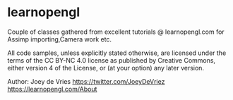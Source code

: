 # learnopengl
Couple of classes gathered from excellent tutorials @ learnopengl.com for Assimp importing,Camera work etc.

All code samples, unless explicitly stated otherwise, 
are licensed under the terms of the CC BY-NC 4.0 license 
as published by Creative Commons, either version 4 of the License, 
or (at your option) any later version.

Author:
Joey de Vries 
https://twitter.com/JoeyDeVriez
https://learnopengl.com/About